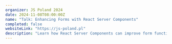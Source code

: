 ```yaml
---
organizer: JS Poland 2024
date: 2024-11-08T08:00:00Z
name: "Talk: Enhancing Forms with React Server Components"
completed: false
websiteLink: "https://js-poland.pl"
description: "Learn how React Server Components can improve form functionality, with insights on benefits like faster load times and streamlined server-side processing. Discover practical strategies for integrating RSC into forms to enhance user experience and simplify front-end complexities."
---
```

